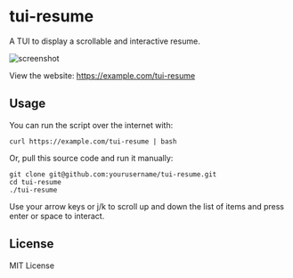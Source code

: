 tui-resume
==========

A TUI to display a scrollable and interactive resume.

![screenshot](https://example.com/tui-resume.gif)

View the website: https://example.com/tui-resume

Usage
-----

You can run the script over the internet with:

    curl https://example.com/tui-resume | bash

Or, pull this source code and run it manually:

    git clone git@github.com:yourusername/tui-resume.git
    cd tui-resume
    ./tui-resume

Use your arrow keys or j/k to scroll up and down the list of items and press
enter or space to interact.

License
-------

MIT License
